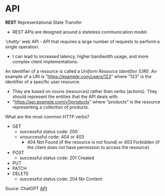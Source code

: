# API

**REST** Representational State Transfer

- REST APIs are designed around a stateless communication model.

*‘chatty'* web API - API that requires a large number of requests to perform a single operation. 

- t can lead to increased latency, higher bandwidth usage, and more complex client implementations.

An identifier of a resource is called a *Uniform Resource Identifier (URI)*. An example of a URI is "https://example.com/users/123" where "123" is the identifier of a specific user resource.

- They are based on nouns (resources) rather than verbs (actions). They should represent the entities that the API deals with.
- "https://api.example.com/v1/products" where "products" is the resource representing a collection of products.

What are the most common HTTP verbs?

- GET
  - successful status code: 200
  - unsuccessful code: 404 or 403
    - 404 Not Found (if the resource is not found) or 403 Forbidden (if the client does not have permission to access the resource).
- POST
  - successful status code: 201 Created
- PUT
- PATCH
- DELETE
  - successful status code: 204 No Content


Souce: ChatGPT
[API](https://learn.microsoft.com/en-us/azure/architecture/best-practices/api-design)